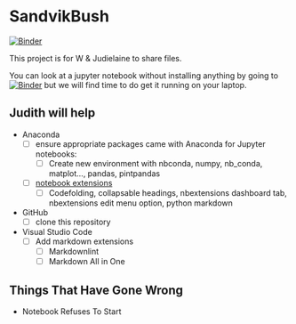 # SandvikBush

[![Binder](https://mybinder.org/badge_logo.svg)](https://mybinder.org/v2/gh/judielaine/SandvikBush/HEAD?filepath=Our%20first%20joint%20notebook.ipynb)

This project is for W & Judielaine to share files.

You can look at a jupyter notebook without installing anything by going to [![Binder](https://mybinder.org/badge_logo.svg)](https://mybinder.org/v2/gh/judielaine/SandvikBush/HEAD?filepath=Our%20first%20joint%20notebook.ipynb) but we will find time to do get it running on your laptop.
 
## Judith will help

- Anaconda
  - [ ] ensure appropriate packages came with Anaconda for Jupyter notebooks: 
    - [ ] Create new environment with nbconda, numpy, nb_conda, matplot..., pandas, pintpandas
  - [ ] [notebook extensions](https://docs.anaconda.com/anaconda/user-guide/tasks/use-jupyter-notebook-extensions/)
    - [ ] Codefolding, collapsable headings, nbextensions dashboard tab, nbextensions edit menu option, python markdown
- GitHub
  - [ ] clone this repository
- Visual Studio Code
  - [ ] Add markdown extensions
    - [ ] Markdownlint
    - [ ] Markdown All in One

## Things That Have Gone Wrong

- Notebook Refuses To Start
